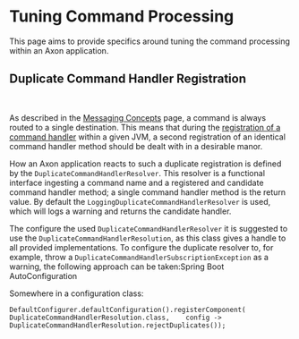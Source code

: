 # Tuning Command Processing

This page aims to provide specifics around tuning the command processing within an Axon application.‌

## Duplicate Command Handler Registration <a id="duplicate-command-handler-registration"></a>

‌

As described in the [Messaging Concepts](../../axon-framework/messaging-concepts/) page, a command is always routed to a single destination. This means that during the [registration of a command handler](../../axon-framework/axon-framework-commands/configuration.md#registering-a-command-handler) within a given JVM, a second registration of an identical command handler method should be dealt with in a desirable manor.‌

How an Axon application reacts to such a duplicate registration is defined by the `DuplicateCommandHandlerResolver`. This resolver is a functional interface ingesting a command name and a registered and candidate command handler method; a single command handler method is the return value. By default the `LoggingDuplicateCommandHandlerResolver` is used, which will logs a warning and returns the candidate handler.‌

The configure the used `DuplicateCommandHandlerResolver` it is suggested to use the `DuplicateCommandHandlerResolution`, as this class gives a handle to all provided implementations. To configure the duplicate resolver to, for example, throw a `DuplicateCommandHandlerSubscriptionException` as a warning, the following approach can be taken:Spring Boot AutoConfiguration

Somewhere in a configuration class:

```text
DefaultConfigurer.defaultConfiguration().registerComponent(    DuplicateCommandHandlerResolution.class,    config -> DuplicateCommandHandlerResolution.rejectDuplicates());
```

